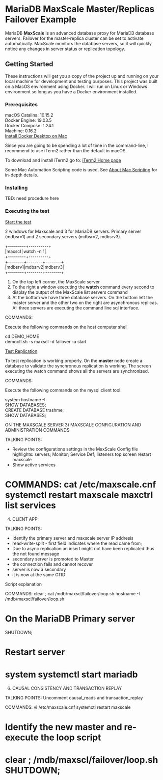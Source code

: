 # MariaDB MaxScale Master/Replicas Failover Example

MariaDB __MaxScale__ is an advanced database proxy for MariaDB database servers. Failover for the master-replica cluster can
be set to activate automatically. MaxScale monitors the database servers, so it will quickly notice any changes in server
status or replication topology.

## Getting Started 

These instructions will get you a copy of the project up and running on your local machine for development and testing purposes.
This project was built on a MacOS environment using Docker. I will run on Linux or Windows environment so long as you have
a Docker environment installed.

### Prerequisites

macOS Catalina: 10.15.2<br>
Docker Engine: 19.03.5<br>
Docker Compose: 1.24.1<br>
Machine: 0.16.2<br>
[Install Docker Desktop on Mac](https://docs.docker.com/docker-for-mac/install/)

Since you are going to be spending a lot of time in the command-line, I recommend to use iTerm2 rather than the default in macOS.

To download and install iTerm2 go to: [iTerm2 Home page](https://www.iterm2.com/index.html)

Some Mac Automation Scripting code is used. See [About Mac Scripting](https://developer.apple.com/library/archive/documentation/LanguagesUtilities/Conceptual/MacAutomationScriptingGuide/index.html#//apple_ref/doc/uid/TP40016239-CH56-SW1) for in-depth details.

### Installing 

TBD: need procedure here

### Executing the test

<ins>Start the test</ins>

2 windows for Maxscale and 3 for MariaDB servers. Primary server (mdbsrv1) and 2 secondary servers (mdbsrv2, mdbsrv3).

+---------+----------+<br>
|maxscl   |watch -n 1|<br>
+---------+----------+<br>
+--------+--------+--------+<br>
|mdbsrv1|mdbsrv2|mdbsrv3|<br>
+--------+--------+--------+<br>

1) On the top left corner, the MaxScale server
2) To the right a window executing the __watch__ command every second to display the output of the MaxScale list servers command
3) At the bottom we have three database servers. On the bottom left the master server and the other two on the right are asynchronous replicas. All three servers are executing the command line sql interface.


COMMANDS:

Execute the following commands on the host computer shell

cd DEMO_HOME<br>
democtl.sh -s maxscl -d failover -a start 

<ins>Test Replication</ins>

To test replication is working properly. On the __master__ node create a database to validate the synchronous replication is working. The screen executing the watch command shows all the servers are synchronized. 

COMMANDS:

Execute the following commands on the mysql client tool.

system hostname -I<br>
SHOW DATABASES;<br>
CREATE DATABASE trashme;<br>
SHOW DATABASES;<br>

ON THE MAXSCALE SERVER
3) MAXSCALE CONFIGURATION AND ADMINISTRATION COMMANDS

TALKING POINTS:

+ Review the configurations settings in the MaxScale 
  Config file highlights: servers; Monitor; Service Def; listeners
top screen restart maxscale
+ Show active services

COMMANDS:
 cat /etc/maxscale.cnf           
 systemctl restart maxscale
 maxctrl list services
===============================================================================
4) CLIENT APP:

TALKING POINTS:
  + Identify the primary server and maxscale server IP addresis
  + read-write-split - first field indicates where the read came from; 
  + Due to async replication an insert might not have been replicated thus the not found message
  + secondary server is promoted to Master
  + the connection fails and cannot recover
  + server is now a secondary
  + it is now at the same GTID

Script explanation

COMMANDS:
 clear ; cat /mdb/maxscl/failover/loop.sh
 hostname -I
 /mdb/maxscl/failover/loop.sh

# On the MariaDB Primary server
 SHUTDOWN;

# Restart server
 system systemctl start mariadb
===============================================================================
6) CAUSAL CONSISTENCY AND TRANSACTION REPLAY

TALKING POINTS:
Uncomment causal_reads and transaction_replay

COMMANDS:
 vi /etc/maxscale.cnf
 systemctl restart maxscale

# Identify the new master and re-execute the loop script

 clear ; /mdb/maxscl/failover/loop.sh
 SHUTDOWN;
===============================================================================
